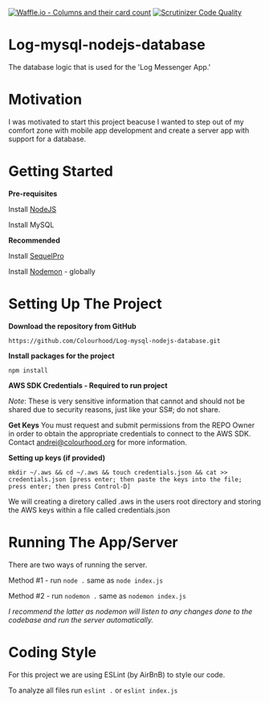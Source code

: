 [![Waffle.io - Columns and their card count](https://badge.waffle.io/Colourhood/Log-mysql-nodejs-database.svg?columns=all)](https://waffle.io/Colourhood/Log-mysql-nodejs-database) [![Scrutinizer Code Quality](https://scrutinizer-ci.com/g/Colourhood/Log-mysql-nodejs-database/badges/quality-score.png?b=master)](https://scrutinizer-ci.com/g/Colourhood/Log-mysql-nodejs-database/?branch=master)

# Log-mysql-nodejs-database
The database logic that is used for the 'Log Messenger App.'

# Motivation
I was motivated to start this project beacuse I wanted to step out of my comfort zone with mobile app development and create a server app with support for a database.

# Getting Started
**Pre-requisites**

Install [NodeJS](https://nodejs.org/en/download/)

Install MySQL

**Recommended**

Install [SequelPro](https://www.sequelpro.com)

Install [Nodemon](https://github.com/remy/nodemon) - globally

# Setting Up The Project

**Download the repository from GitHub**

```https://github.com/Colourhood/Log-mysql-nodejs-database.git```

**Install packages for the project**

```npm install```

**AWS SDK Credentials - Required to run project**

*Note*: These is very sensitive information that cannot and should not be shared due to security reasons, just like your SS#; do not share.

**Get Keys** You must request and submit permissions from the REPO Owner in order to obtain the appropriate credentials to connect to the AWS SDK. Contact andrei@colourhood.org for more information.

**Setting up keys (if provided)**

```mkdir ~/.aws && cd ~/.aws && touch credentials.json && cat >> credentials.json [press enter; then paste the keys into the file; press enter; then press Control-D]```

We will creating a diretory called .aws in the users root directory and storing the AWS keys within a file called credentials.json

# Running The App/Server

There are two ways of running the server.

Method #1 - run ```node .``` same as ```node index.js```

Method #2 - run ```nodemon .``` same as ```nodemon index.js```

*I recommend the latter as nodemon will listen to any changes done to the codebase and run the server automatically.*

# Coding Style

For this project we are using ESLint (by AirBnB) to style our code.

To analyze all files run ```eslint .``` or ```eslint index.js```


